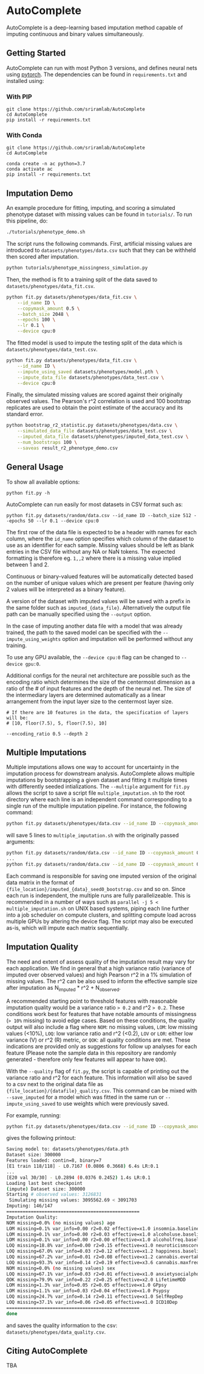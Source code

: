 # AutoComplete

AutoComplete is a deep-learning based imputation method capable of imputing continuous and binary values simultaneously.

## Getting Started

AutoComplete can run with most Python 3 versions, and defines neural nets using [pytorch](https://pytorch.org).
The dependencies can be found in `requirements.txt` and installed using:


### With PIP
```
git clone https://github.com/sriramlab/AutoComplete
cd AutoComplete
pip install -r requirements.txt
```

### With Conda
```
git clone https://github.com/sriramlab/AutoComplete
cd AutoComplete

conda create -n ac python=3.7
conda activate ac
pip install -r requirements.txt
```

## Imputation Demo

An example procedure for fitting, imputing, and scoring a simulated phenotype dataset with missing values can be found in `tutorials/`. To run this pipeline, do:

```bash
./tutorials/phenotype_demo.sh
```

The script runs the following commands. First, artificial missing values are introduced to `datasets/phenotypes/data.csv` such that they can be withheld then scored after imputation.
```bash
python tutorials/phenotype_missingness_simulation.py
```

Then, the method is fit to a training split of the data saved to `datasets/phenotypes/data_fit.csv`.
```bash
python fit.py datasets/phenotypes/data_fit.csv \
    --id_name ID \
    --copymask_amount 0.5 \
    --batch_size 2048 \
    --epochs 100 \
    --lr 0.1 \
    --device cpu:0
```

The fitted model is used to impute the testing split of the data which is `datasets/phenotypes/data_test.csv`.
```bash
python fit.py datasets/phenotypes/data_fit.csv \
    --id_name ID \
    --impute_using_saved datasets/phenotypes/model.pth \
    --impute_data_file datasets/phenotypes/data_test.csv \
    --device cpu:0
```

Finally, the simulated missing values are scored against their originally observed values. The Pearson's r^2 correlation is used and 100 bootstrap replicates are used to obtain the point estimate of the accuracy and its standard error.
```bash
python bootstrap_r2_statistic.py datasets/phenotypes/data.csv \
    --simulated_data_file datasets/phenotypes/data_test.csv \
    --imputed_data_file datasets/phenotypes/imputed_data_test.csv \
    --num_bootstraps 100 \
    --saveas result_r2_phenotype_demo.csv
```

## General Usage

To show all available options:

```
python fit.py -h
```

AutoComplete can run easily for most datasets in CSV format such as:

```
python fit.py datasets/random/data.csv --id_name ID --batch_size 512 --epochs 50 --lr 0.1 --device cpu:0
```

The first row of the data file is expected to be a header with names for each column, where the `id_name` option specifies which column of the dataset to use as an identifier for each sample. Missing values should be left as blank entries in the CSV file without any NA or NaN tokens. The expected formatting is therefore eg. `1,,2` where there is a missing value implied between 1 and 2.

Continuous or binary-valued features will be automatically detected based on the number of unique values which are present per feature
(having only 2 values will be interpreted as a binary feature).

A version of the dataset with imputed values will be saved with a prefix in the same folder such as `imputed_{data_file}`. Alternatively the output file path can be manually specified using the `--output` option.

In the case of imputing another data file with a model that was already trained, the path to the saved model can be specified with the `--impute_using_weights` option and imputation will be performed without any training.

To use any GPU available, the `--device cpu:0` flag can be changed to `--device gpu:0`.


Additional configs for the neural net architecture are possible such as the encoding ratio which determines the size of the centermost dimension as a ratio of the # of input features and the depth of the neural net. The size of the intermediary layers are determined automatically as a linear arrangement from the input layer size to the centermost layer size.
```
# If there are 10 features in the data, the specification of layers will be:
# [10, floor(7.5), 5, floor(7.5), 10]

--encoding_ratio 0.5 --depth 2
```

## Multiple Imputations

Multiple imputations allows one way to account for uncertainty in the imputation process for downstream analysis. AutoComplete allows multiple imputations by bootstrapping a given dataset and fitting it multiple times with differently seeded intializations. The `--multiple` argument for `fit.py` allows the script to save a script file `multiple_imputation.sh` to the root directory where each line is an independent command corresponding to a single run of the multiple imputation pipeline. For instance, the following command:

```bash
python fit.py datasets/phenotypes/data.csv --id_name ID --copymask_amount 0.5 --batch_size 2048 --epochs 1 --lr 0.1 --device cuda:1 --multiple 5
```

will save 5 lines to `multiple_imputation.sh` with the originally passed arguments:

```bash
python fit.py datasets/random/data.csv --id_name ID --copymask_amount 0.5 --batch_size 2048 --epochs 100 --lr 0.1 --device cuda:1 --seed 0 --bootstrap --save_imputed
...
python fit.py datasets/random/data.csv --id_name ID --copymask_amount 0.5 --batch_size 2048 --epochs 100 --lr 0.1 --device cuda:1 --seed 4 --bootstrap --save_imputed
```

Each command is responsible for saving one imputed version of the original data matrix in the format of `{file_location}/imputed_{data}_seed0_bootstrap.csv` and so on. Since each run is independent, the multiple runs are fully parallelizeable. This is recommended in a number of ways such as `parallel -j 5 < multiple_imputation.sh` on UNIX based systems, piping each line further into a job scheduler on compute clusters, and splitting compute load across multiple GPUs by altering the device flag. The script may also be executed as-is, which will impute each matrix sequentially.

## Imputation Quality

The need and extent of assess quality of the imputation result may vary for each application.
We find in general that a high variance ratio (variance of imputed over observed values) and high Pearson r^2 in a 1% simulation of missing values.
The r^2 can be also used to inform the effective sample size after imputation as N<sub>imputed</sub> * r^2 + N<sub>observed</sub>.

A recommended starting point to threshold features with reasonable imputation quality would be a variance ratio `> 0.2` and r^2 `> 0.2`. These conditions work best for features that have notable amounts of missingness (`> 10%` missing) to avoid edge cases. Based on these conditions, the quality output will also include a flag where `NOM`: no missing values, `LOM`: low missing values (<10%), `LOQ`: low variance ratio and r^2 (<0.2), `LOV` or `LOR`: either low variance (V) or r^2 (R) metric, or `QOK`: all quality conditions are met. These indications are provided only as suggestions for follow up analyses for each feature (Please note the sample data in this repository are randomly generated - therefore only few features will appear to have `QOK`).

With the `--quality` flag of `fit.py`, the script is capable of printing out the variance ratio and r^2 for each feature. This information will also be saved to a csv next to the original data file as `{file_location}/{datafile}_quality.csv`. This command can be mixed with `--save_imputed` for a model which was fitted in the same run or `--impute_using_saved` to use weights which were previously saved.

For example, running:

```bash
python fit.py datasets/phenotypes/data.csv --id_name ID --copymask_amount 0.5 --batch_size 2048 --epochs 20 --lr 0.1 --device cuda:1 --quality
```

gives the following printout:

```bash
Saving model to: datasets/phenotypes/data.pth
Dataset size: 300000
Features loaded: contin=8, binary=7
[E1 train 118/118] - L0.7167 (0.0806 0.3668) 6.4s LR:0.1
...
[E20 val 30/30] - L0.2894 (0.0376 0.2452) 1.4s LR:0.1
Loading last best checkpoint
(impute) Dataset size: 300000
Starting # observed values: 3126831
 Simulating missing values: 3095562.69 < 3091703
Imputing: 146/147
=================================================
Imputation Quality:
NOM missing=0.0% (no missing values) age
LOM missing=0.1% var_info=0.00 r2=0.02 effective=x1.0 insomnia.baseline
LOM missing=0.1% var_info=0.00 r2=0.03 effective=x1.0 alcoholuse.baseline
LOM missing=0.1% var_info=0.00 r2=0.00 effective=x1.0 alcoholfreq.baseline
LOQ missing=18.8% var_info=0.00 r2=0.15 effective=x1.0 neuroticismscore.baseline
LOQ missing=67.0% var_info=0.03 r2=0.12 effective=x1.2 happiness.baseline
LOQ missing=67.2% var_info=0.01 r2=0.08 effective=x1.2 cannabis.evertaken
LOQ missing=93.3% var_info=0.14 r2=0.19 effective=x3.6 cannabis.maxfreq
NOM missing=0.0% (no missing values) sex
LOQ missing=67.1% var_info=0.03 r2=0.01 effective=x1.0 anxietysocialphobia.diagnosis
QOK missing=79.9% var_info=0.22 r2=0.25 effective=x2.0 LifetimeMDD
LOM missing=1.3% var_info=0.05 r2=0.05 effective=x1.0 GPpsy
LOM missing=1.1% var_info=0.03 r2=0.04 effective=x1.0 Psypsy
LOQ missing=24.7% var_info=0.14 r2=0.11 effective=x1.0 SelfRepDep
LOQ missing=37.1% var_info=0.06 r2=0.05 effective=x1.0 ICD10Dep
=================================================
done
```

and saves the quality information to the csv: `datasets/phenotypes/data_quality.csv`.

## Citing AutoComplete

TBA
